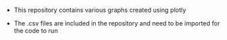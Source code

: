 - This repository contains various graphs created using plotly

- The .csv files are included in the repository and need to be imported for the code to run
